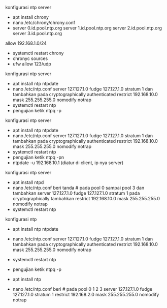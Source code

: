 konfigurasi ntp server

- apt install chrony
- nano /etc/chrony/chrony.conf
- server 0.id.pool.ntp.org
  server 1.id.pool.ntp.org
  server 2.id.pool.ntp.org
  server 3.id.pool.ntp.org

allow 192.168.1.0/24

- systemctl restart chrony
- chronyc sources
- ufw allow 123/udp

konfigurasi ntp server

- apt install ntp ntpdate
- nano /etc/ntp.conf
  server 127.127.1.0
  fudge 127.127.1.0 stratum 1
  dan tambahkan pada cryptographically authenticated
  restrict 192.168.10.0 mask 255.255.255.0 nomodify notrap
- systemctl restart ntp
- pengujian ketik ntpq -p

konfigurasi ntp server

- apt install ntp ntpdate
- nano /etc/ntp.conf
  server 127.127.1.0
  fudge 127.127.1.0 stratum 1
  dan tambahkan pada cryptographically authenticated
  restrict 192.168.10.0 mask 255.255.255.0 nomodify notrap
- systemctl restart ntp
- pengujian ketik ntpq -pn
- ntpdate -u 192.168.10.1 (diatur di client, ip nya server)

konfigurasi ntp server

- apt install ntpd
- nano /etc/ntp.conf
  beri tanda # pada pool 0 sampai pool 3
  dan tambahkan
  server 127.127.1.0
  fudge 127.127.1.0 stratum 1
  pada cryptographically
  tambahkan restrict 192.168.10.0 mask 255.255.255.0 nomodify notrap
- systemctl restart ntp

konfigurasi ntp

- apt install ntp ntpdate
- nano /etc/ntp.conf
  server 127.127.1.0
  fudge 127.127.1.0 stratum 1
  dan tambahkan pada cryptographically authenticated
  restrict 192.168.10.0 mask 255.255.255.0 nomodify notrap
- systemctl restart ntp
- pengujian ketik ntpq -p

- apt install ntp
- nano /etc/ntp.conf
  beri # pada pool 0 1 2 3
  server 127.127.1.0
  fudge 127.127.1.0 stratum 1
  restrict 192.168.2.0 mask 255.255.255.0 nomodify notrap
